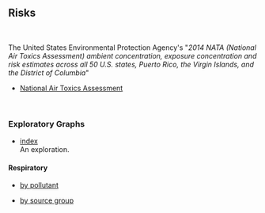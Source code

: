 ## Risks

<br>

The United States Environmental Protection Agency's "*2014 NATA (National Air Toxics Assessment) ambient concentration, exposure concentration and risk estimates across all 50 U.S. states, Puerto Rico, the Virgin Islands, and the District of Columbia*"

* [National Air Toxics Assessment](https://www.epa.gov/national-air-toxics-assessment/2014-nata-assessment-results)

<br>


### Exploratory Graphs

* [index](https://nbviewer.jupyter.org/github/briefings/sars/blob/develop/graphs/risks/pages/index.html) <br> An exploration.

#### Respiratory

* [by pollutant](https://nbviewer.jupyter.org/github/briefings/sars/blob/develop/graphs/risks/pages/respiratory/pollutant.html)

* [by source group](https://nbviewer.jupyter.org/github/briefings/sars/blob/develop/graphs/risks/pages/respiratory/group.html)